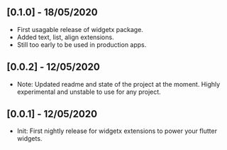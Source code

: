 ## [0.1.0] - 18/05/2020
* First usagable release of widgetx package.
* Added text, list, align extensions.
* Still too early to be used in production apps.

## [0.0.2] - 12/05/2020
* Note: Updated readme and state of the project at the moment. Highly experimental and unstable to use for any project.

## [0.0.1] - 12/05/2020

* Init: First nightly release for widgetx extensions to power your flutter widgets.
